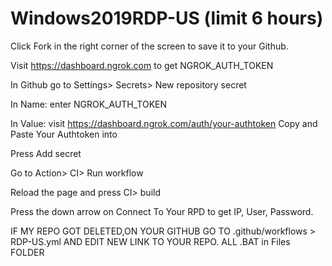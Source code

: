 # Windows2019RDP-US (limit 6 hours)
Click Fork in the right corner of the screen to save it to your Github.

Visit https://dashboard.ngrok.com to get NGROK_AUTH_TOKEN

In Github go to Settings> Secrets> New repository secret

In Name: enter NGROK_AUTH_TOKEN

In Value: visit https://dashboard.ngrok.com/auth/your-authtoken Copy and Paste Your Authtoken into

Press Add secret

Go to Action> CI> Run workflow

Reload the page and press CI> build

Press the down arrow on Connect To Your RPD to get IP, User, Password.

IF MY REPO GOT DELETED,ON YOUR GITHUB GO TO .github/workflows > RDP-US.yml AND EDIT NEW LINK TO YOUR REPO. ALL .BAT in Files FOLDER
